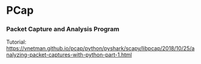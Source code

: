 # PCap
### Packet Capture and Analysis Program

Tutorial:
https://vnetman.github.io/pcap/python/pyshark/scapy/libpcap/2018/10/25/analyzing-packet-captures-with-python-part-1.html
